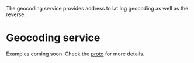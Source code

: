 The geocoding service provides address to lat lng geocoding as well as the reverse.

# Geocoding service

Examples coming soon. Check the [proto](https://github.com/micro/services/blob/master/geocoding/proto/geocoding.proto) for more details.